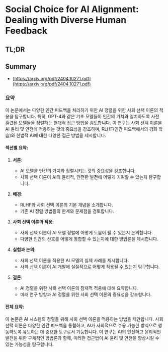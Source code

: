 # Social Choice for AI Alignment: Dealing with Diverse Human Feedback
## TL;DR
## Summary
- [https://arxiv.org/pdf/2404.10271.pdf](https://arxiv.org/pdf/2404.10271.pdf)

### 요약

이 논문에서는 다양한 인간 피드백을 처리하기 위한 AI 정렬을 위한 사회 선택 이론의 적용을 탐구합니다. 특히, GPT-4와 같은 기초 모델들이 인간의 가치와 일치하도록 사전 훈련된 모델들을 정렬하는 현대적 접근 방법을 검토합니다. 이 연구는 사회 선택 이론을 AI 윤리 및 안전에 적용하는 것의 중요성을 강조하며, RLHF(인간 피드백에서의 강화 학습)와 헌법적 AI에 대한 다양한 접근 방법을 제시합니다.

#### 섹션별 요약:

1. **서론**:
   - AI 모델을 인간의 가치와 정렬시키는 것의 중요성을 강조합니다.
   - 사회 선택 이론이 AI의 윤리적, 안전한 발전에 어떻게 기여할 수 있는지 탐구합니다.

2. **배경**:
   - RLHF와 사회 선택 이론의 기본 개념을 소개합니다.
   - 기존 AI 정렬 방법들의 한계와 문제점을 검토합니다.

3. **사회 선택 이론의 적용**:
   - 사회 선택 이론이 AI 모델 정렬에 어떻게 도움이 될 수 있는지 논의합니다.
   - 다양한 인간의 선호를 어떻게 통합할 수 있는지에 대한 방법론을 제시합니다.

4. **실험과 논의**:
   - 사회 선택 이론을 적용한 AI 모델의 실제 사례를 제시합니다.
   - 사회 선택 이론이 AI 개발에 실질적으로 어떻게 적용될 수 있는지 탐구합니다.

5. **결론**:
   - AI 정렬을 위한 사회 선택 이론의 잠재적 적용에 대해 요약합니다.
   - 미래 연구 방향과 AI 정렬을 위한 사회 선택 이론의 중요성을 강조합니다.

#### 전체 요약:

이 논문은 AI 시스템의 정렬을 위해 사회 선택 이론을 적용하는 방법을 제안합니다. 사회 선택 이론은 다양한 인간 피드백을 통합하고, AI가 사회적으로 수용 가능한 방식으로 행동하도록 유도하는 데 중요한 도구로서 기능합니다. 이 연구는 AI의 안전하고 윤리적인 발전을 위한 구체적인 방법론과 함께, 이러한 접근법이 AI 윤리 및 안전을 향상시킬 수 있는 가능성을 탐구합니다.